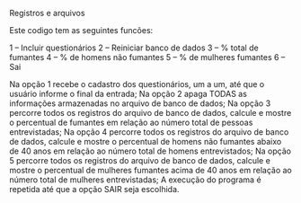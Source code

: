 Registros e arquivos

Este codigo tem as seguintes funcões:

1 – Incluir questionários
2 – Reiniciar banco de dados
3 – % total de fumantes
4 – % de homens não fumantes
5 – % de mulheres fumantes
6 – Sai

Na opção 1 recebe o cadastro dos questionários, um a um, até que o usuário informe o final da 
entrada;
Na opção 2 apaga TODAS as informações armazenadas no arquivo de banco de dados;
Na opção 3 percorre todos os registros do arquivo de banco de dados, calcule e mostre o 
percentual de fumantes em relação ao número total de pessoas entrevistadas;
Na opção 4 percorre todos os registros do arquivo de banco de dados, calcule e mostre o 
percentual de homens não fumantes abaixo de 40 anos em relação ao número total de homens 
entrevistados;
Na opção 5 percorre todos os registros do arquivo de banco de dados, calcule e mostre o 
percentual de mulheres fumantes acima de 40 anos em relação ao número total de mulheres 
entrevistadas;
A execução do programa é repetida até que a opção SAIR seja escolhida.
